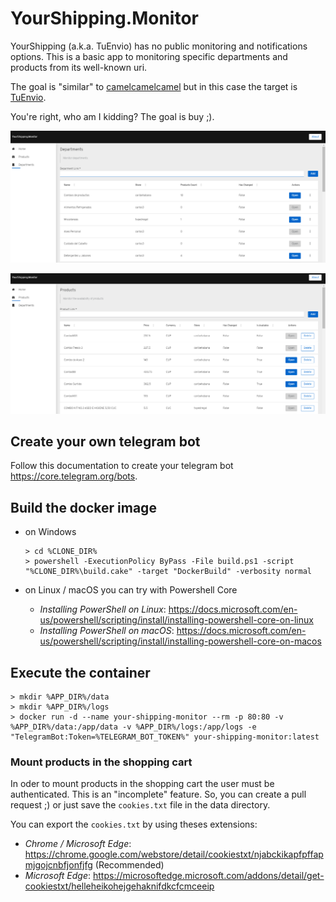 # YourShipping.Monitor

YourShipping (a.k.a. TuEnvio) has no public monitoring and notifications options. This is a basic app to monitoring specific departments and products from its well-known uri.

The goal is "similar" to [camelcamelcamel](https://camelcamelcamel.com) but in this case the target is [TuEnvio](https://www.tuenvio.cu/).

You're right, who am I kidding? The goal is buy ;).

![Departments Monitor](media/departments-page.png "Departments Monitor")

![Departments Monitor](media/products-page.png "Products Monitor")

## Create your own telegram bot

Follow this documentation to create your telegram bot https://core.telegram.org/bots. 

## Build the docker image
    
- on Windows
      
      > cd %CLONE_DIR%
      > powershell -ExecutionPolicy ByPass -File build.ps1 -script "%CLONE_DIR%\build.cake" -target "DockerBuild" -verbosity normal
    
- on Linux / macOS you can try with Powershell Core 
    
    - *Installing PowerShell on Linux*: https://docs.microsoft.com/en-us/powershell/scripting/install/installing-powershell-core-on-linux
    - *Installing PowerShell on macOS*: https://docs.microsoft.com/en-us/powershell/scripting/install/installing-powershell-core-on-macos
 
## Execute the container

    > mkdir %APP_DIR%/data
    > mkdir %APP_DIR%/logs
    > docker run -d --name your-shipping-monitor --rm -p 80:80 -v %APP_DIR%/data:/app/data -v %APP_DIR%/logs:/app/logs -e "TelegramBot:Token=%TELEGRAM_BOT_TOKEN%" your-shipping-monitor:latest
    
### Mount products in the shopping cart

In oder to mount products in the shopping cart the user must be authenticated. This is an "incomplete" feature. So, you can create a pull request ;) or just save the `cookies.txt` file in the data directory.

You can export the `cookies.txt` by using theses extensions:

- *Chrome / Microsoft Edge*: https://chrome.google.com/webstore/detail/cookiestxt/njabckikapfpffapmjgojcnbfjonfjfg (Recommended)
- *Microsoft Edge*: https://microsoftedge.microsoft.com/addons/detail/get-cookiestxt/helleheikohejgehaknifdkcfcmceeip
